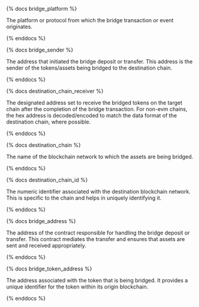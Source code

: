 
{% docs bridge_platform %}

The platform or protocol from which the bridge transaction or event originates.

{% enddocs %}

{% docs bridge_sender %}

The address that initiated the bridge deposit or transfer. This address is the sender of the tokens/assets being bridged to the destination chain.

{% enddocs %}

{% docs destination_chain_receiver %}

The designated address set to receive the bridged tokens on the target chain after the completion of the bridge transaction. For non-evm chains, the hex address is decoded/encoded to match the data format of the destination chain, where possible.

{% enddocs %}

{% docs destination_chain %}

The name of the blockchain network to which the assets are being bridged.

{% enddocs %}

{% docs destination_chain_id %}

The numeric identifier associated with the destination blockchain network. This is specific to the chain and helps in uniquely identifying it.

{% enddocs %}

{% docs bridge_address %}

The address of the contract responsible for handling the bridge deposit or transfer. This contract mediates the transfer and ensures that assets are sent and received appropriately.

{% enddocs %}


{% docs bridge_token_address %}

The address associated with the token that is being bridged. It provides a unique identifier for the token within its origin blockchain.

{% enddocs %}
